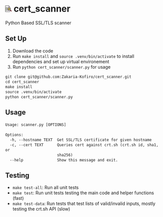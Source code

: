 # <img src="cert_logo.png" width="20"/> cert_scanner 
Python Based SSL/TLS scanner


## Set Up 

1. Download the code 
2. Run `make install` and `source .venv/bin/activate` to install dependencies and set up virtual environement
3. Run `python cert_scanner/scanner.py` for usage

```
git clone git@github.com:Zakaria-Kofiro/cert_scanner.git
cd cert_scanner
make install
source .venv/bin/activate
python cert_scanner/scanner.py
```
## Usage
```
Usage: scanner.py [OPTIONS]

Options:
  -h, --hostname TEXT  Get SSL/TLS certificate for given hostname
  -c, --cert TEXT      Queries cert against crt.sh (crt.sh id, sha1, or
                       sha256)
  --help               Show this message and exit.
```


## Testing
- `make test-all`: Run all unit tests
- `make test`: Run unit tests testing the main code and helper functions (fast)
- `make test-data`: Run tests that test lists of valid/invalid inputs, mostly testing the crt.sh API (slow)
